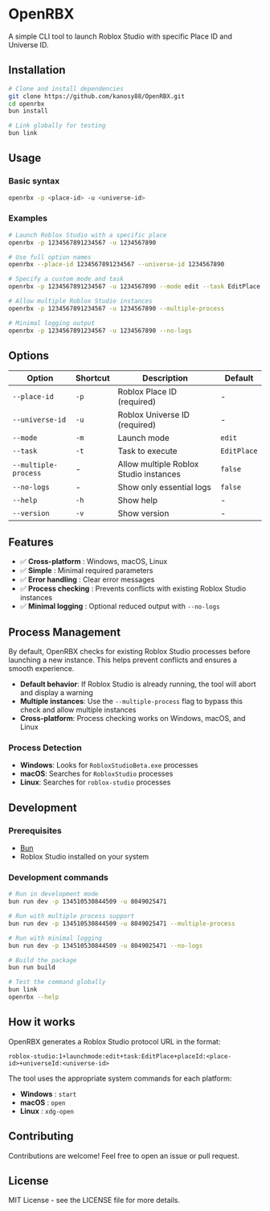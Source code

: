 # OpenRBX

A simple CLI tool to launch Roblox Studio with specific Place ID and Universe ID.

## Installation

```bash
# Clone and install dependencies
git clone https://github.com/kanosy88/OpenRBX.git
cd openrbx
bun install

# Link globally for testing
bun link
```

## Usage

### Basic syntax

```bash
openrbx -p <place-id> -u <universe-id>
```

### Examples

```bash
# Launch Roblox Studio with a specific place
openrbx -p 1234567891234567 -u 1234567890

# Use full option names
openrbx --place-id 1234567891234567 --universe-id 1234567890

# Specify a custom mode and task
openrbx -p 1234567891234567 -u 1234567890 --mode edit --task EditPlace

# Allow multiple Roblox Studio instances
openrbx -p 1234567891234567 -u 1234567890 --multiple-process

# Minimal logging output
openrbx -p 1234567891234567 -u 1234567890 --no-logs
```

## Options

| Option               | Shortcut | Description                            | Default     |
| -------------------- | -------- | -------------------------------------- | ----------- |
| `--place-id`         | `-p`     | Roblox Place ID (required)             | -           |
| `--universe-id`      | `-u`     | Roblox Universe ID (required)          | -           |
| `--mode`             | `-m`     | Launch mode                            | `edit`      |
| `--task`             | `-t`     | Task to execute                        | `EditPlace` |
| `--multiple-process` | -        | Allow multiple Roblox Studio instances | `false`     |
| `--no-logs`          | -        | Show only essential logs               | `false`     |
| `--help`             | `-h`     | Show help                              | -           |
| `--version`          | `-v`     | Show version                           | -           |

## Features

-   ✅ **Cross-platform** : Windows, macOS, Linux
-   ✅ **Simple** : Minimal required parameters
-   ✅ **Error handling** : Clear error messages
-   ✅ **Process checking** : Prevents conflicts with existing Roblox Studio instances
-   ✅ **Minimal logging** : Optional reduced output with `--no-logs`

## Process Management

By default, OpenRBX checks for existing Roblox Studio processes before launching a new instance. This helps prevent conflicts and ensures a smooth experience.

-   **Default behavior**: If Roblox Studio is already running, the tool will abort and display a warning
-   **Multiple instances**: Use the `--multiple-process` flag to bypass this check and allow multiple instances
-   **Cross-platform**: Process checking works on Windows, macOS, and Linux

### Process Detection

-   **Windows**: Looks for `RobloxStudioBeta.exe` processes
-   **macOS**: Searches for `RobloxStudio` processes
-   **Linux**: Searches for `roblox-studio` processes

## Development

### Prerequisites

-   [Bun](https://bun.sh/)
-   Roblox Studio installed on your system

### Development commands

```bash
# Run in development mode
bun run dev -p 134510530844509 -u 8049025471

# Run with multiple process support
bun run dev -p 134510530844509 -u 8049025471 --multiple-process

# Run with minimal logging
bun run dev -p 134510530844509 -u 8049025471 --no-logs

# Build the package
bun run build

# Test the command globally
bun link
openrbx --help
```

## How it works

OpenRBX generates a Roblox Studio protocol URL in the format:

```
roblox-studio:1+launchmode:edit+task:EditPlace+placeId:<place-id>+universeId:<universe-id>
```

The tool uses the appropriate system commands for each platform:

-   **Windows** : `start`
-   **macOS** : `open`
-   **Linux** : `xdg-open`

## Contributing

Contributions are welcome! Feel free to open an issue or pull request.

## License

MIT License - see the LICENSE file for more details.

